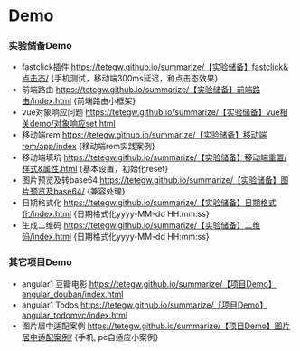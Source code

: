 # Demo
### 实验储备Demo

- fastclick插件  https://tetegw.github.io/summarize/【实验储备】fastclick&点击态/   {手机测试，移动端300ms延迟，和点击态效果}
- 前端路由  https://tetegw.github.io/summarize/【实验储备】前端路由/index.html {前端路由小框架}
- vue对象响应问题 https://tetegw.github.io/summarize/【实验储备】vue相关demo/对象响应set.html
- 移动端rem https://tetegw.github.io/summarize/【实验储备】移动端rem/app/index {移动端rem实践案例}
- 移动端填坑 https://tetegw.github.io/summarize/【实验储备】移动端重置/样式&属性.html {基本设置，初始化reset}
- 图片预览及转base64 https://tetegw.github.io/summarize/【实验储备】图片预览及base64/  {兼容处理}
- 日期格式化 https://tetegw.github.io/summarize/【实验储备】日期格式化/index.html   {日期格式化yyyy-MM-dd HH:mm:ss}
- 生成二维码 https://tetegw.github.io/summarize/【实验储备】二维码/index.html   {日期格式化yyyy-MM-dd HH:mm:ss}

### 其它项目Demo

- angular1 豆瓣电影 https://tetegw.github.io/summarize/【项目Demo】angular_douban/index.html
- angular1 Todos https://tetegw.github.io/summarize/【项目Demo】angular_todomvc/index.html
- 图片居中适配案例 https://tetegw.github.io/summarize/【项目Demo】图片居中适配案例/ {手机, pc自适应小案例}

